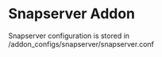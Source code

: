 # Snapserver Addon

Snapserver configuration is stored in /addon_configs/snapserver/snapserver.conf
